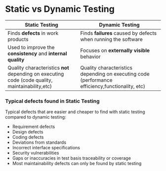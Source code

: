 # Static vs Dynamic Testing

| Static Testing                                                                                  | Dynamic Testing                                                                                 |
|-------------------------------------------------------------------------------------------------|-------------------------------------------------------------------------------------------------|
| Finds **defects** in work products                                                              | Finds **failures** caused by defects when running the software                                  |
| Used to improve the **consistency** and **internal quality**                                    | Focuses on **externally visible** behavior                                                      |
| Quality characteristics **not** depending on executing code (code quality, maintainability,etc) | Quality characteristics depending on executing code (performance efficiency,functionality, etc) |


### Typical defects found in Static Testing
Typical defects that are easier and cheaper to find with static testing compared to dynamic testing:
* Requirement defects
* Design defects
* Coding defects
* Deviations from standards
* Incorrect interface specifications
* Security vulnerabilities
* Gaps or inaccuracies in test basis traceability or coverage
* Most maintainability defects can only be found by static testing